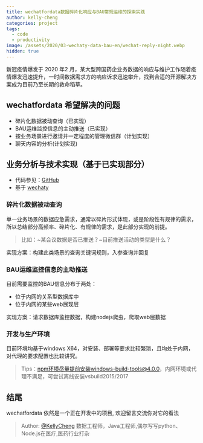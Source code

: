 ```yaml
---
title: wechatfordata数据碎片化响应与BAU常规运维的探索实践
author: kelly-cheng
categories: project
tags:
  - code
  - productivity
image: /assets/2020/03-wechaty-data-bau-en/wechat-reply-night.webp
hidden: true
---
```


新冠疫情爆发于 2020 年2 月，某大型跨国药企业务数据的响应与维护工作随着疫情爆发迅速提升，一时间数据需求方的响应诉求迅速攀升，找到合适的开源解决方案成为目前乃至长期的救命稻草。

## wechatfordata 希望解决的问题

- 碎片化数据被动查询（已实现）
- BAU运维监控信息的主动推送（已实现）
- 按业务场景进行邀请并一定程度的管理微信群（计划实现）
- 聊天内容的分析(计划实现)

## 业务分析与技术实现（基于已实现部分）

- 代码参见：[GitHub](https://github.com/hkenter/wechatfordata)
- 基于 [wechaty](https://github.com/wechaty/wechaty)

### 碎片化数据被动查询

单一业务场景的数据应急需求，通常以碎片形式体现，或是阶段性有规律的需求，所以总结部分高频率、碎片化、有规律的需求，是此部分实现的前提。

> 比如：~某会议数据是否已推送？~目前推送活动的类型是什么？

实现方案：构建此类场景的查询关键词规则，入参查询并回复

### BAU运维监控信息的主动推送

目前需要监控的BAU信息分布于两处：

- 位于内网的关系型数据库中
- 位于内网的某些web展现层

实现方案：请求数据库监控数据，构建nodejs爬虫，爬取web层数据

### 开发与生产环境

目前环境均基于windows X64，对安装、部署等要求比较繁琐，且均处于内网，对代理的要求配置也比较讲究。

> Tips：npm环境尽量提前安装windows-build-tools@4.0.0，内网环境或代理不满足，可尝试离线安装vsbuild2015/2017

## 结尾

wechatfordata 依然是一个正在开发中的项目, 欢迎留言交流你对它的看法

> Author: [@KellyCheng](https://github.com/hkenter) 数据工程师，Java工程师,偶尔写写python、Node.js在医疗,医药行业打杂
